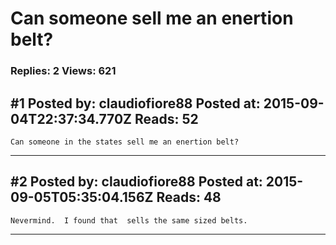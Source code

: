 # Can someone sell me an enertion belt?

### Replies: 2 Views: 621

## \#1 Posted by: claudiofiore88 Posted at: 2015-09-04T22:37:34.770Z Reads: 52

```
Can someone in the states sell me an enertion belt?
```

---
## \#2 Posted by: claudiofiore88 Posted at: 2015-09-05T05:35:04.156Z Reads: 48

```
Nevermind.  I found that  sells the same sized belts.
```

---

